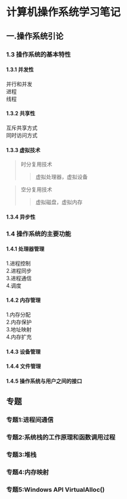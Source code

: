 # 计算机操作系统学习笔记
## 一.操作系统引论
### 1.3 操作系统的基本特性
#### 1.3.1 并发性
并行和并发   
进程  
线程  
#### 1.3.2 共享性
互斥共享方式  
同时访问方式  
#### 1.3.3 虚拟技术
>时分复用技术  
>>虚拟处理器，虚拟设备  

>空分复用技术  
>>虚拟磁盘，虚拟内存    
#### 1.3.4 异步性
### 1.4 操作系统的主要功能
#### 1.4.1 处理器管理
1.进程控制  
2.进程同步  
3.进程通信  
4.调度
#### 1.4.2 内存管理
1.内存分配  
2.内存保护  
3.地址映射  
4.内存扩充
#### 1.4.3 设备管理
#### 1.4.4 文件管理
#### 1.4.5 操作系统与用户之间的接口

## 专题
### 专题1:进程间通信
### 专题2:系统栈的工作原理和函数调用过程
### 专题3:堆栈
### 专题4:内存映射
### 专题5:Windows API VirtualAlloc() 
